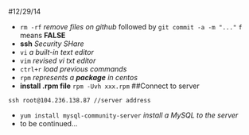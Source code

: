 #12/29/14

- `rm -rf` _remove files on github_ followed by `git commit -a -m "..."` `f` means **FALSE**
- **ssh** _Security SHare_
- `vi` _a built-in text editor_
- `vim` _revised vi txt editor_
- `ctrl+r` _load previous commands_
- `rpm` _represents a **package** in centos_
- **install .rpm file** `rpm -Uvh xxx.rpm`
##Connect to server

```
ssh root@104.236.138.87 //server address

```

- `yum install mysql-community-server` _install a MySQL to the server_
- to be continued...